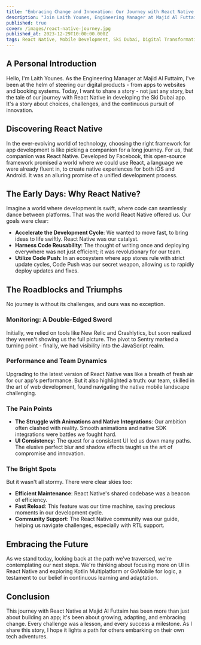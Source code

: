 ```yaml
---
title: "Embracing Change and Innovation: Our Journey with React Native at Majid Al Futtaim"
description: "Join Laith Younes, Engineering Manager at Majid Al Futtaim, as he narrates their unique journey with React Native in developing the Ski Dubai app. Discover the challenges, insights, and triumphs encountered in adopting a framework that bridged the gap between web and mobile app development, and the lessons learned along the way."
published: true
cover: /images/react-native-journey.jpg
published_at: 2023-12-29T10:00:00.000Z
tags: React Native, Mobile Development, Ski Dubai, Digital Transformation
---
```


## A Personal Introduction
Hello, I'm Laith Younes. As the Engineering Manager at Majid Al Futtaim, I've been at the helm of steering our digital products - from apps to websites and booking systems. Today, I want to share a story - not just any story, but the tale of our journey with React Native in developing the Ski Dubai app. It's a story about choices, challenges, and the continuous pursuit of innovation.

## Discovering React Native
In the ever-evolving world of technology, choosing the right framework for app development is like picking a companion for a long journey. For us, that companion was React Native. Developed by Facebook, this open-source framework promised a world where we could use React, a language we were already fluent in, to create native experiences for both iOS and Android. It was an alluring promise of a unified development process.

## The Early Days: Why React Native?
Imagine a world where development is swift, where code can seamlessly dance between platforms. That was the world React Native offered us. Our goals were clear:
- **Accelerate the Development Cycle**: We wanted to move fast, to bring ideas to life swiftly. React Native was our catalyst.
- **Harness Code Reusability**: The thought of writing once and deploying everywhere was not just efficient; it was revolutionary for our team.
- **Utilize Code Push**: In an ecosystem where app stores rule with strict update cycles, Code Push was our secret weapon, allowing us to rapidly deploy updates and fixes.

## The Roadblocks and Triumphs
No journey is without its challenges, and ours was no exception. 

### Monitoring: A Double-Edged Sword
Initially, we relied on tools like New Relic and Crashlytics, but soon realized they weren't showing us the full picture. The pivot to Sentry marked a turning point - finally, we had visibility into the JavaScript realm.

### Performance and Team Dynamics
Upgrading to the latest version of React Native was like a breath of fresh air for our app's performance. But it also highlighted a truth: our team, skilled in the art of web development, found navigating the native mobile landscape challenging.

### The Pain Points
- **The Struggle with Animations and Native Integrations**: Our ambition often clashed with reality. Smooth animations and native SDK integrations were battles we fought hard.
- **UI Consistency**: The quest for a consistent UI led us down many paths. The elusive perfect blur and shadow effects taught us the art of compromise and innovation.

### The Bright Spots
But it wasn't all stormy. There were clear skies too:
- **Efficient Maintenance**: React Native's shared codebase was a beacon of efficiency.
- **Fast Reload**: This feature was our time machine, saving precious moments in our development cycle.
- **Community Support**: The React Native community was our guide, helping us navigate challenges, especially with RTL support.

## Embracing the Future
As we stand today, looking back at the path we've traversed, we're contemplating our next steps. We're thinking about focusing more on UI in React Native and exploring Kotlin Multiplatform or GoMobile for logic, a testament to our belief in continuous learning and adaptation.

## Conclusion
This journey with React Native at Majid Al Futtaim has been more than just about building an app; it's been about growing, adapting, and embracing change. Every challenge was a lesson, and every success a milestone. As I share this story, I hope it lights a path for others embarking on their own tech adventures.
